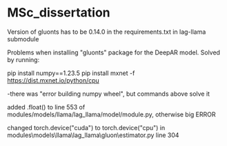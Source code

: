 # MSc_dissertation

Version of gluonts has to be 0.14.0 in the requirements.txt in lag-llama submodule


Problems when installing "gluonts" package for the DeepAR model. Solved by running:

pip install numpy==1.23.5
pip install mxnet -f https://dist.mxnet.io/python/cpu

-there was "error building numpy wheel", but commands above solve it


added .float() to line 553 of modules/models/llama/lag_llama/model/module.py, otherwise big ERROR

changed torch.device("cuda") to torch.device("cpu") in modules\models\llama\lag_llama\gluon\estimator.py line 304